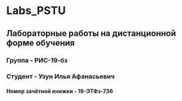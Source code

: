 # Labs_PSTU     
## Лабораторные работы на дистанционной форме обучения     
### Группа - РИС-19-бз    
### Студент - Узун Илья Афанасьевич  
#### Номер зачётной книжки - 19-ЭТФз-736

